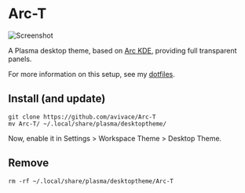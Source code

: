 # Arc-T
![Screenshot](http://i.imgur.com/eMF7U7o.png "Screenshot")

A Plasma desktop theme, based on [Arc KDE](https://github.com/PapirusDevelopmentTeam/arc-kde), providing full transparent panels.

For more information on this setup, see my [dotfiles](https://github.com/avivace/dotfiles).

## Install (and update) 
```
git clone https://github.com/avivace/Arc-T
mv Arc-T/ ~/.local/share/plasma/desktoptheme/
```

Now, enable it in Settings > Workspace Theme > Desktop Theme.

## Remove
```
rm -rf ~/.local/share/plasma/desktoptheme/Arc-T
```
